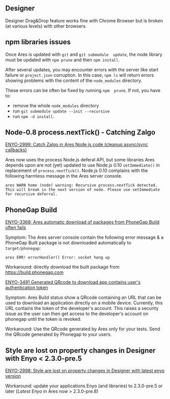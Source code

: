 ## Designer

Designer Drag&Drop feature works fine with Chrome Browser but is
broken (at various levels) with other browsers.

## npm libraries issues

Once Ares is  updated with `git` and `git submodule  update`, the node
library must be updated with `npm prune` and then `npm install`.

After several updates,  you may encounter errors with  the server like
start failure  or `project.json`  corruption. In  this case,  `npm ls`
will  return  errors   showing  problems  with  the   content  of  the
`node_modules` directory.

These errors  can be often be  fixed by running `npm  prune`.  If not,
you have to:

* remove the whole `node_modules` directory
* run `git submodule update --init --recursive`
* run `npm -d install`.

## Node-0.8 process.nextTick() - Catching Zalgo

[ENYO-2999: Catch Zalgo in Ares Node.js code (cleanup async/sync callbacks)](https://enyojs.atlassian.net/browse/ENYO-2999)

Ares now uses the process Node.js deferal API, but some libraries Ares
depends   upon   are  not   (yet)   updated   to  use   Node.js   0.10
`setImmediate()` in replacement of `process.nextTick()`.  Node.js 0.10
complains  with the  following  harmless message  in  the Ares  server
console.

	ares WARN home (node) warning: Recursive process.nextTick detected. This will break in the next version of node. Please use setImmediate for recursive deferral.

## PhoneGap Build

[ENYO-3368: Ares automatic download of packages from PhoneGap Build often fails](https://enyojs.atlassian.net/browse/ENYO-3368)

Symptom: The Ares server console contain the following error message & a PhoneGap Built package is not downloaded automatically to `target/phonegap`:

	ares ERR! errorHandler() Error: socket hang up

Workaround: directly download the built package from https://build.phonegap.com

[ENYO-3491 Generated QRcode to download app contains user's authentication token](https://enyojs.atlassian.net/browse/ENYO-3491)

Symptom: Ares Build status show a QRcode containing an URL that can be
used to download an application directly on a mobile device.
Currently, this URL contains the token of the developer's
account. This raises a security issue as the user can then get access
to the developer's account on phonegap until the token is revoked.

Workaround: Use the QRcode generated by Ares only for your tests. Send
the QRcode generated by Phonegap to your users.

## Style are lost on property changes in Designer with Enyo < 2.3.0-pre.5

[ENYO-2998: Style are lost on property changes in Designer with latest enyo version](https://enyojs.atlassian.net/browse/ENYO-2998)

Workaround: update your applications Enyo (and libraries) to 2.3.0-pre.5 or later (_Latest Enyo_ in Ares now > 2.3.0-pre.8)

